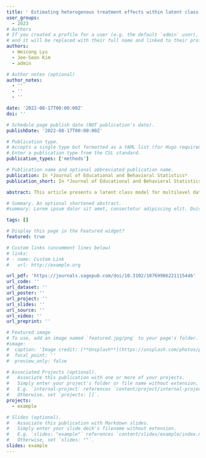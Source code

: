 ```yaml
---
title: ' Estimating heterogenous treatment effects within latent class multilevel models: A Bayesian approach'
user_groups:
  - 2023
# Authors
# If you created a profile for a user (e.g. the default `admin` user), write the username (folder name) here
# and it will be replaced with their full name and linked to their profile.
authors:
  - Weicong Lyu
  - Jee-Seon Kim
  - admin

# Author notes (optional)
author_notes:
  - ''
  - ''
  - ''

date: '2022-08-17T00:00:00Z'
doi: ''

# Schedule page publish date (NOT publication's date).
publishDate: '2022-08-17T00:00:00Z'

# Publication type.
# Accepts a single type but formatted as a YAML list (for Hugo requirements).
# Enter a publication type from the CSL standard.
publication_types: ['methods']

# Publication name and optional abbreviated publication name.
publication: In *Journal of Educational and Behavioral Statistics*
publication_short: In *Journal of Educational and Behavioral Statistics*

abstract: This article presents a latent class model for multilevel data to identify latent subgroups and estimate heterogeneous treatment effects. Unlike sequential approaches that partition data first and then estimate average treatment effects (ATEs) within classes, we employ a Bayesian procedure to jointly estimate mixing probability, selection, and outcome models so that misclassification does not obstruct estimation of treatment effects. Simulation demonstrates that the proposed method finds the correct number of latent classes, estimates class-specific treatment effects well, and provides proper posterior standard deviations and credible intervals of ATEs. We apply this method to Trends in International Mathematics and Science Study data to investigate the effects of private science lessons on achievement scores and then find two latent classes, one with zero ATE and the other with positive ATE.

# Summary. An optional shortened abstract.
#summary: Lorem ipsum dolor sit amet, consectetur adipiscing elit. Duis posuere tellus ac convallis placerat. Proin tincidunt magna sed ex sollicitudin condimentum.

tags: []

# Display this page in the Featured widget?
featured: true

# Custom links (uncomment lines below)
# links:
# - name: Custom Link
#   url: http://example.org

url_pdf: 'https://journals.sagepub.com/doi/10.3102/10769986221115446'
url_code: ''
url_dataset: ''
url_poster: ''
url_project: ''
url_slides: ''
url_source: ''
url_video: ''
url_preprint: ''

# Featured image
# To use, add an image named `featured.jpg/png` to your page's folder.
#image:
#  caption: 'Image credit: [**Unsplash**](https://unsplash.com/photos/pLCdAaMFLTE)'
#  focal_point: ''
#  preview_only: false

# Associated Projects (optional).
#   Associate this publication with one or more of your projects.
#   Simply enter your project's folder or file name without extension.
#   E.g. `internal-project` references `content/project/internal-project/index.md`.
#   Otherwise, set `projects: []`.
projects:
  - example

# Slides (optional).
#   Associate this publication with Markdown slides.
#   Simply enter your slide deck's filename without extension.
#   E.g. `slides: "example"` references `content/slides/example/index.md`.
#   Otherwise, set `slides: ""`.
slides: example
---
```


